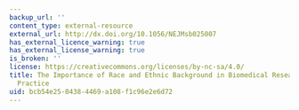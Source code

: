 ```yaml
---
backup_url: ''
content_type: external-resource
external_url: http://dx.doi.org/10.1056/NEJMsb025007
has_external_licence_warning: true
has_external_license_warning: true
is_broken: ''
license: https://creativecommons.org/licenses/by-nc-sa/4.0/
title: The Importance of Race and Ethnic Background in Biomedical Research and Clinical
  Practice
uid: bcb54e25-0438-4469-a108-f1c96e2e6d72
---
```

